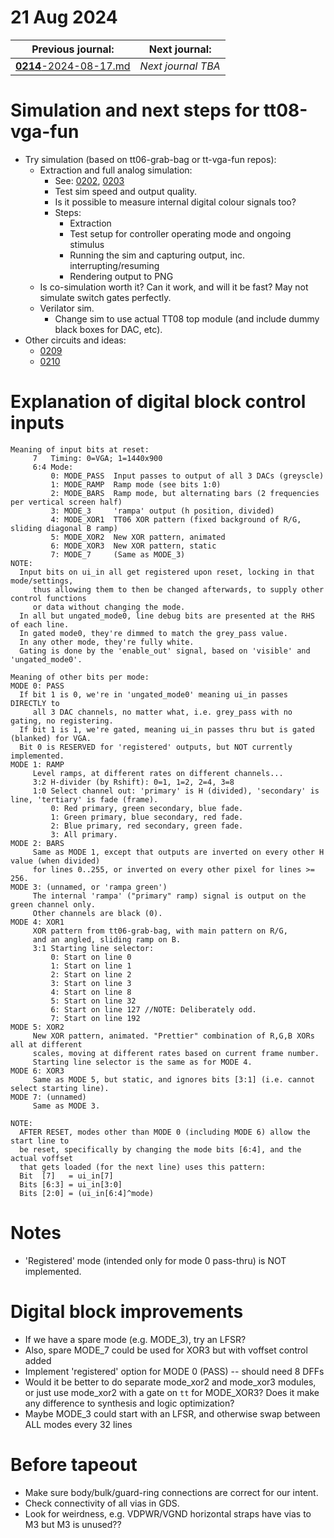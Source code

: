 # 21 Aug 2024

| Previous journal: | Next journal: |
|-|-|
| [**0214**-2024-08-17.md](./0214-2024-08-17.md) | *Next journal TBA* |

# Simulation and next steps for tt08-vga-fun

*   Try simulation (based on tt06-grab-bag or tt-vga-fun repos):
    *   Extraction and full analog simulation:
        *   See:
            [0202](https://github.com/algofoogle/journal/blob/master/0202-2024-05-15.md),
            [0203](https://github.com/algofoogle/journal/blob/master/0210-2024-08-09.md)
        *   Test sim speed and output quality.
        *   Is it possible to measure internal digital colour signals too?
        *   Steps:
            *   Extraction
            *   Test setup for controller operating mode and ongoing stimulus
            *   Running the sim and capturing output, inc. interrupting/resuming
            *   Rendering output to PNG
    *   Is co-simulation worth it? Can it work, and will it be fast? May not simulate switch gates perfectly.
    *   Verilator sim.
        *   Change sim to use actual TT08 top module (and include dummy black boxes for DAC, etc).
*   Other circuits and ideas:
    *   [0209](https://github.com/algofoogle/journal/blob/master/0209-2024-07-23.md)
    *   [0210](https://github.com/algofoogle/journal/blob/master/0210-2024-08-09.md)

# Explanation of digital block control inputs

```
Meaning of input bits at reset:
     7   Timing: 0=VGA; 1=1440x900
     6:4 Mode: 
         0: MODE_PASS  Input passes to output of all 3 DACs (greyscle)
         1: MODE_RAMP  Ramp mode (see bits 1:0)
         2: MODE_BARS  Ramp mode, but alternating bars (2 frequencies per vertical screen half)
         3: MODE_3     'rampa' output (h position, divided)
         4: MODE_XOR1  TT06 XOR pattern (fixed background of R/G, sliding diagonal B ramp)
         5: MODE_XOR2  New XOR pattern, animated
         6: MODE_XOR3  New XOR pattern, static
         7: MODE_7     (Same as MODE_3)
NOTE:
  Input bits on ui_in all get registered upon reset, locking in that mode/settings,
     thus allowing them to then be changed afterwards, to supply other control functions
     or data without changing the mode.
  In all but ungated_mode0, line debug bits are presented at the RHS of each line.
  In gated mode0, they're dimmed to match the grey_pass value.
  In any other mode, they're fully white.
  Gating is done by the 'enable_out' signal, based on 'visible' and 'ungated_mode0'.

Meaning of other bits per mode:
MODE 0: PASS
  If bit 1 is 0, we're in 'ungated_mode0' meaning ui_in passes DIRECTLY to
     all 3 DAC channels, no matter what, i.e. grey_pass with no gating, no registering.
  If bit 1 is 1, we're gated, meaning ui_in passes thru but is gated (blanked) for VGA.
  Bit 0 is RESERVED for 'registered' outputs, but NOT currently implemented.
MODE 1: RAMP
     Level ramps, at different rates on different channels...
     3:2 H-divider (by Rshift): 0=1, 1=2, 2=4, 3=8
     1:0 Select channel out: 'primary' is H (divided), 'secondary' is line, 'tertiary' is fade (frame).
         0: Red primary, green secondary, blue fade.
         1: Green primary, blue secondary, red fade.
         2: Blue primary, red secondary, green fade.
         3: All primary.
MODE 2: BARS
     Same as MODE 1, except that outputs are inverted on every other H value (when divided)
     for lines 0..255, or inverted on every other pixel for lines >= 256.
MODE 3: (unnamed, or 'rampa green')
     The internal 'rampa' ("primary" ramp) signal is output on the green channel only.
     Other channels are black (0).
MODE 4: XOR1
     XOR pattern from tt06-grab-bag, with main pattern on R/G,
     and an angled, sliding ramp on B.
     3:1 Starting line selector:
         0: Start on line 0
         1: Start on line 1
         2: Start on line 2
         3: Start on line 3
         4: Start on line 8
         5: Start on line 32
         6: Start on line 127 //NOTE: Deliberately odd.
         7: Start on line 192
MODE 5: XOR2
     New XOR pattern, animated. "Prettier" combination of R,G,B XORs all at different
     scales, moving at different rates based on current frame number.
     Starting line selector is the same as for MODE 4.
MODE 6: XOR3
     Same as MODE 5, but static, and ignores bits [3:1] (i.e. cannot select starting line).
MODE 7: (unnamed)
     Same as MODE 3.

NOTE:
  AFTER RESET, modes other than MODE 0 (including MODE 6) allow the start line to
  be reset, specifically by changing the mode bits [6:4], and the actual voffset
  that gets loaded (for the next line) uses this pattern:
  Bit  [7]   = ui_in[7]
  Bits [6:3] = ui_in[3:0]
  Bits [2:0] = (ui_in[6:4]^mode)
```

# Notes

*   'Registered' mode (intended only for mode 0 pass-thru) is NOT implemented.


# Digital block improvements
*   If we have a spare mode (e.g. MODE_3), try an LFSR?
*   Also, spare MODE_7 could be used for XOR3 but with voffset control added
*   Implement 'registered' option for MODE 0 (PASS) -- should need 8 DFFs
*   Would it be better to do separate mode_xor2 and mode_xor3 modules, or just use mode_xor2 with a gate on `tt` for MODE_XOR3? Does it make any difference to synthesis and logic optimization?
*   Maybe MODE_3 could start with an LFSR, and otherwise swap between ALL modes every 32 lines


# Before tapeout

*   Make sure body/bulk/guard-ring connections are correct for our intent.
*   Check connectivity of all vias in GDS.
*   Look for weirdness, e.g. VDPWR/VGND horizontal straps have vias to M3 but M3 is unused??
